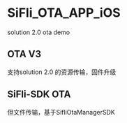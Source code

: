 # SiFli_OTA_APP_iOS
solution 2.0 ota demo

## OTA V3
支持solution 2.0 的资源传输，固件升级

## SiFli-SDK OTA
但文件传输，基于SifliOtaManagerSDK